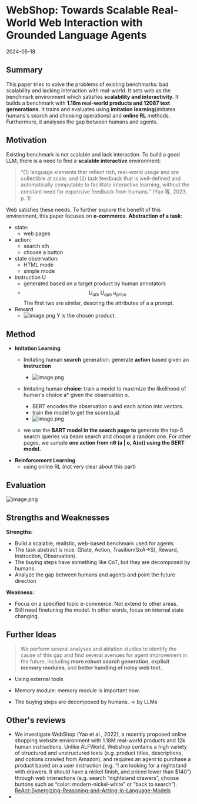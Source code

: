 # WebShop: Towards Scalable Real-World Web Interaction with Grounded Language Agents
2024-05-18
## Summary
This paper tries to solve the problems of existing benchmarks: bad scalability and lacking interaction with real-world. It sets web as the benchmark environment which satisfies **scalability and interactivity**. It builds a benchmark with **1.18m real-world products and 12087 text gernerations**. It trains and evaluates using **imitation learning**(imitates humans's search and choosing operations) and **online RL** methods. Furthermore, it analyses the gap between humans and agents. 
## Motivation
Existing benchmark is not scalable and lack interaction. To build a good LLM, there is a need to find a **scalable interactive** environment: 
> “(1) language elements that reflect rich, real-world usage and are collectible at scale, and (2) task feedback that is well-defined and automatically computable to facilitate interactive learning, without the constant need for expensive feedback from humans.” (Yao 等, 2023, p. 1)

Web satisfies these needs.
To further explore the benefit of this environment, this paper focuses on **e-commerce**.
**Abstraction of a task**: 
- state:
	- web pages
- action:
	- search sth
	- choose a button
- state observation:
	- HTML mode
	- simple mode
- instruction U
	- generated based on a target product by human annotators
	- $$U_{att}, U_{opt}, u_{price}$$ The first two are similar, descring the attributes of a a prompt.
- Reward
	- ![image.png](https://s2.loli.net/2024/05/18/hgrJGj4dVfYDTLb.png) Y is the chosen product.

## Method
- **Imitation Learning**
	- Imitating human **search** generation: generate **action** based given an **instruction**
		- ![image.png](https://s2.loli.net/2024/05/18/BiWJkzlvE16msYr.png)

	- Imitating human **choice**: train a model to maximize the likelihood of human's choice a\* given the observation o. 
		- BERT encodes the observation o and each action into vectors.
		- train the model to get the score(o,a)
		- ![image.png](https://s2.loli.net/2024/05/18/S4bcL1OjxeEJqa3.png)
	- we use the **BART model in the search page to** generate the top-5 search queries via beam search and choose a random one. For other pages, we sample **one action from πθ (a | o, A(o)) using the BERT model.**
- **Reinforcement Learning**
	- using online RL (not very clear about this part)

## Evaluation
![image.png](https://s2.loli.net/2024/05/19/SYNizfknOD6gpZt.png)

## Strengths and Weaknesses
**Strengths:**
- Build a scalable, realistic, web-based benchmark used for agents
- The task abstract is nice. (State, Action, Trasition(SxA->S), Reward, Instruction, Observation).
- The buying steps have something like CoT, but they are decomposed by humans.
- Analyze the gap between humans and agents and point the future direction

**Weakness:**
- Focus on a specified topic e-commerce. Not extend to other areas. 
- Still need finetuning the model. In other words, focus on internal state changing.

## Further Ideas
> We perform several analyses and ablation studies to identify the cause of this gap and find several avenues for agent improvement in the future, including **more robust search generation**, **explicit memory modules**, and **better handling of noisy web text.**

- Using external tools 
- Memory module: memory module is important now.

- The buying steps are decomposed by humans.   -> by LLMs

## Other's reviews
- We investigate WebShop (Yao et al., 2022), a recently proposed online shopping website environment with 1.18M real-world products and 12k human instructions. Unlike ALFWorld, Webshop contains a high variety of structured and unstructured texts (e.g. product titles, descriptions, and options crawled from Amazon), and requires an agent to purchase a product based on a user instruction (e.g. “I am looking for a nightstand with drawers. It should have a nickel finish, and priced lower than $140”) through web interactions (e.g. search “nightstand drawers”, choose buttons such as “color: modern-nickel-white” or “back to search”). [ReAct-Synergizing-Reasoning-and-Acting-in-Language-Models](../ICLR23/ReAct-Synergizing-Reasoning-and-Acting-in-Language-Models.md)
- 